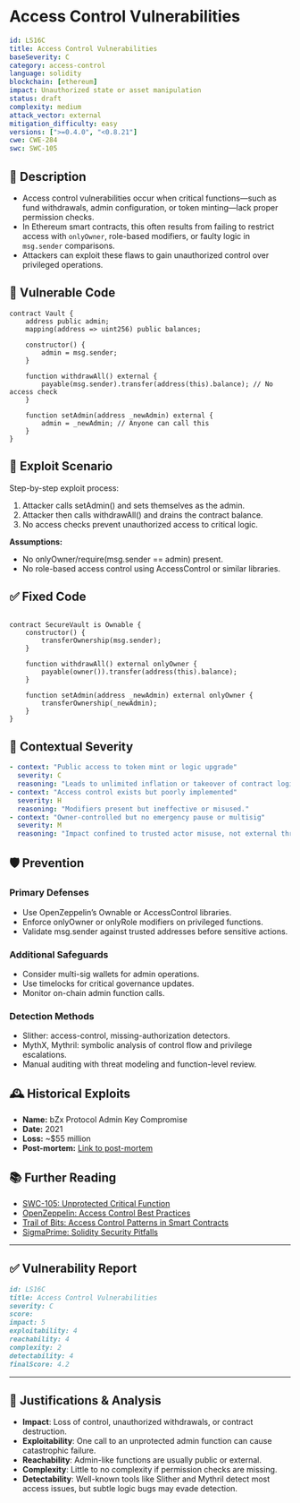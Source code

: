 # Access Control Vulnerabilities

``` YAML
id: LS16C
title: Access Control Vulnerabilities
baseSeverity: C
category: access-control
language: solidity
blockchain: [ethereum]
impact: Unauthorized state or asset manipulation
status: draft
complexity: medium
attack_vector: external
mitigation_difficulty: easy
versions: [">=0.4.0", "<0.8.21"]
cwe: CWE-284
swc: SWC-105
```

## 📝 Description

- Access control vulnerabilities occur when critical functions—such as fund withdrawals, admin configuration, or token minting—lack proper permission checks. 
- In Ethereum smart contracts, this often results from failing to restrict access with `onlyOwner`, role-based modifiers, or faulty logic in `msg.sender` comparisons. 
- Attackers can exploit these flaws to gain unauthorized control over privileged operations.

## 🚨 Vulnerable Code

```solidity
contract Vault {
    address public admin;
    mapping(address => uint256) public balances;

    constructor() {
        admin = msg.sender;
    }

    function withdrawAll() external {
        payable(msg.sender).transfer(address(this).balance); // No access check
    }

    function setAdmin(address _newAdmin) external {
        admin = _newAdmin; // Anyone can call this
    }
}
```

## 🧪 Exploit Scenario

Step-by-step exploit process:

1. Attacker calls setAdmin() and sets themselves as the admin.
2. Attacker then calls withdrawAll() and drains the contract balance.
3. No access checks prevent unauthorized access to critical logic.

**Assumptions:**

- No onlyOwner/require(msg.sender == admin) present.
- No role-based access control using AccessControl or similar libraries.

## ✅ Fixed Code

```solidity

contract SecureVault is Ownable {
    constructor() {
        transferOwnership(msg.sender);
    }

    function withdrawAll() external onlyOwner {
        payable(owner()).transfer(address(this).balance);
    }

    function setAdmin(address _newAdmin) external onlyOwner {
        transferOwnership(_newAdmin);
    }
}
```

## 🧭 Contextual Severity

```yaml
- context: "Public access to token mint or logic upgrade"
  severity: C
  reasoning: "Leads to unlimited inflation or takeover of contract logic."
- context: "Access control exists but poorly implemented"
  severity: H
  reasoning: "Modifiers present but ineffective or misused."
- context: "Owner-controlled but no emergency pause or multisig"
  severity: M
  reasoning: "Impact confined to trusted actor misuse, not external threats."
```

## 🛡️ Prevention

### Primary Defenses

- Use OpenZeppelin’s Ownable or AccessControl libraries.
- Enforce onlyOwner or onlyRole modifiers on privileged functions.
- Validate msg.sender against trusted addresses before sensitive actions.

### Additional Safeguards

- Consider multi-sig wallets for admin operations.
- Use timelocks for critical governance updates.
- Monitor on-chain admin function calls.

### Detection Methods

- Slither: access-control, missing-authorization detectors.
- MythX, Mythril: symbolic analysis of control flow and privilege escalations.
- Manual auditing with threat modeling and function-level review.

## 🕰️ Historical Exploits

- **Name:** bZx Protocol Admin Key Compromise 
- **Date:** 2021 
- **Loss:** ~$55 million
- **Post-mortem:** [Link to post-mortem](https://rekt.news/bzx-rekt/) 

## 📚 Further Reading

- [SWC-105: Unprotected Critical Function](https://swcregistry.io/docs/SWC-105)
- [OpenZeppelin: Access Control Best Practices](https://docs.openzeppelin.com/contracts/4.x/access-control)
- [Trail of Bits: Access Control Patterns in Smart Contracts](https://www.trailofbits.com/services/software-assurance/blockchain/) 
- [SigmaPrime: Solidity Security Pitfalls](https://blog.sigmaprime.io/solidity-security.html) 

---

## ✅ Vulnerability Report

```markdown
id: LS16C
title: Access Control Vulnerabilities
severity: C
score:
impact: 5         
exploitability: 4 
reachability: 4   
complexity: 2     
detectability: 4  
finalScore: 4.2
```

---

## 📄 Justifications & Analysis

- **Impact**: Loss of control, unauthorized withdrawals, or contract destruction.
- **Exploitability**: One call to an unprotected admin function can cause catastrophic failure.
- **Reachability**: Admin-like functions are usually public or external.
- **Complexity**: Little to no complexity if permission checks are missing.
- **Detectability**: Well-known tools like Slither and Mythril detect most access issues, but subtle logic bugs may evade detection.